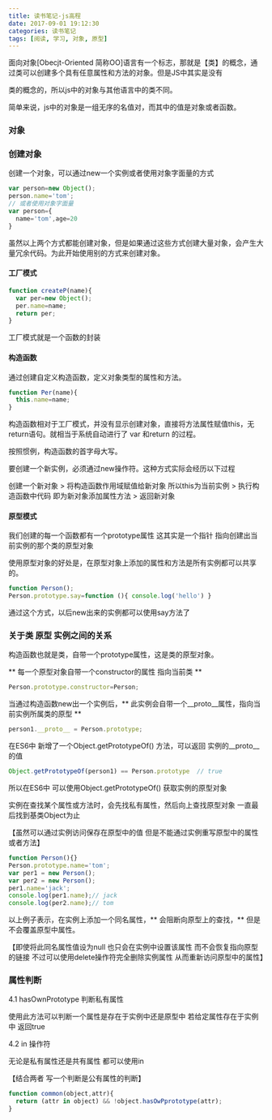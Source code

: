 ```yaml
---
title: 读书笔记-js高程
date: 2017-09-01 19:12:30
categories: 读书笔记
tags: [阅读, 学习, 对象, 原型]
---
```


面向对象[Obecjt-Oriented   简称OO]语言有一个标志，那就是【类】的概念，通过类可以创建多个具有任意属性和方法的对象。但是JS中其实是没有

类的概念的，所以js中的对象与其他语言中的类不同。

简单来说，js中的对象是一组无序的名值对，而其中的值是对象或者函数。

### 对象

<!--more-->

###  创建对象

创建一个对象，可以通过new一个实例或者使用对象字面量的方式

```javascript
var person=new Object();
person.name='tom';
// 或者使用对象字面量
var person={
  name='tom',age=20
}
```

虽然以上两个方式都能创建对象，但是如果通过这些方式创建大量对象，会产生大量冗余代码。为此开始使用别的方式来创建对象。

#### 工厂模式

```javascript
function createP(name){
  var per=new Object();
  per.name=name;
  return per;
}
```

工厂模式就是一个函数的封装

#### 构造函数

通过创建自定义构造函数，定义对象类型的属性和方法。

```javascript
function Per(name){
  this.name=name;
}
```

构造函数相对于工厂模式，并没有显示创建对象，直接将方法属性赋值this，无return语句。就相当于系统自动进行了 var  和return 的过程。

按照惯例，构造函数的首字母大写。

要创建一个新实例，必须通过new操作符。这种方式实际会经历以下过程

创建一个新对象 > 将构造函数作用域赋值给新对象 所以this为当前实例 > 执行构造函数中代码 即为新对象添加属性方法 > 返回新对象

#### 原型模式

我们创建的每一个函数都有一个prototype属性 这其实是一个指针 指向创建出当前实例的那个类的原型对象

使用原型对象的好处是，在原型对象上添加的属性和方法是所有实例都可以共享的。

```javascript
function Person();
Person.prototype.say=function (){ console.log('hello') }
```

通过这个方式，以后new出来的实例都可以使用say方法了

### 关于类 原型 实例之间的关系

构造函数也就是类，自带一个prototype属性，这是类的原型对象。

** 每一个原型对象自带一个constructor的属性 指向当前类 **

```javascript
Person.prototype.constructor=Person;
```

当通过构造函数new出一个实例后，** 此实例会自带一个__proto__属性，指向当前实例所属类的原型 **

```javascript
person1.__proto__ = Person.prototype;
```

在ES6中 新增了一个Object.getPrototypeOf() 方法，可以返回 实例的__proto__的值

```javascript
Object.getPrototypeOf(person1) == Person.prototype  // true
```

所以在ES6中 可以使用Object.getPrototypeOf() 获取实例的原型对象

实例在查找某个属性或方法时，会先找私有属性，然后向上查找原型对象 一直最后找到基类Object为止

【虽然可以通过实例访问保存在原型中的值  但是不能通过实例重写原型中的属性或者方法】

```javascript
function Person(){}
Person.prototype.name='tom';
var per1 = new Person();
var per2 = new Person();
per1.name='jack';
console.log(per1.name);// jack
console.log(per2.name);// tom
```

以上例子表示，在实例上添加一个同名属性，** 会阻断向原型上的查找，**  但是不会覆盖原型中属性。

【即使将此同名属性值设为null    也只会在实例中设置该属性 而不会恢复指向原型的链接 不过可以使用delete操作符完全删除实例属性 从而重新访问原型中的属性】

### 属性判断

4.1 hasOwnPrototype  判断私有属性

使用此方法可以判断一个属性是存在于实例中还是原型中   若给定属性存在于实例中 返回true

4.2 in 操作符

无论是私有属性还是共有属性 都可以使用in

【结合两者 写一个判断是公有属性的判断】

```javascript
function common(object,attr){
  return (attr in object) && !object.hasOwPprototype(attr);
}
```
